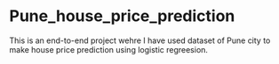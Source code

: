 # Pune_house_price_prediction
This is an end-to-end project wehre I have used dataset of Pune city to make house price prediction using logistic regreesion.
